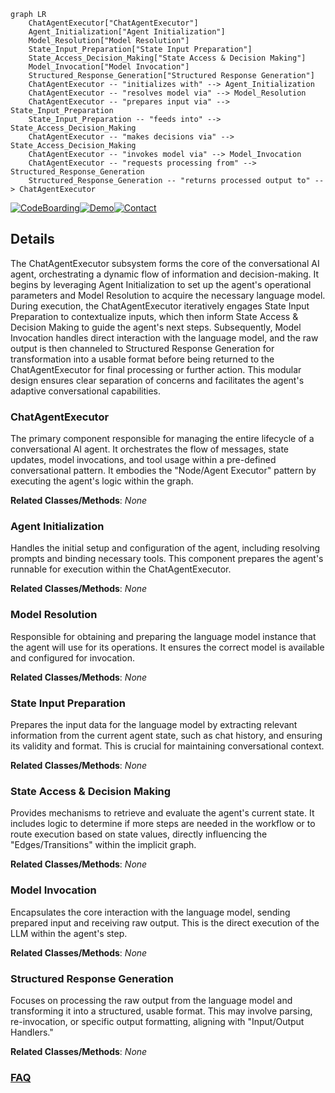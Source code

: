 ```mermaid
graph LR
    ChatAgentExecutor["ChatAgentExecutor"]
    Agent_Initialization["Agent Initialization"]
    Model_Resolution["Model Resolution"]
    State_Input_Preparation["State Input Preparation"]
    State_Access_Decision_Making["State Access & Decision Making"]
    Model_Invocation["Model Invocation"]
    Structured_Response_Generation["Structured Response Generation"]
    ChatAgentExecutor -- "initializes with" --> Agent_Initialization
    ChatAgentExecutor -- "resolves model via" --> Model_Resolution
    ChatAgentExecutor -- "prepares input via" --> State_Input_Preparation
    State_Input_Preparation -- "feeds into" --> State_Access_Decision_Making
    ChatAgentExecutor -- "makes decisions via" --> State_Access_Decision_Making
    ChatAgentExecutor -- "invokes model via" --> Model_Invocation
    ChatAgentExecutor -- "requests processing from" --> Structured_Response_Generation
    Structured_Response_Generation -- "returns processed output to" --> ChatAgentExecutor
```

[![CodeBoarding](https://img.shields.io/badge/Generated%20by-CodeBoarding-9cf?style=flat-square)](https://github.com/CodeBoarding/CodeBoarding)[![Demo](https://img.shields.io/badge/Try%20our-Demo-blue?style=flat-square)](https://www.codeboarding.org/demo)[![Contact](https://img.shields.io/badge/Contact%20us%20-%20contact@codeboarding.org-lightgrey?style=flat-square)](mailto:contact@codeboarding.org)

## Details

The ChatAgentExecutor subsystem forms the core of the conversational AI agent, orchestrating a dynamic flow of information and decision-making. It begins by leveraging Agent Initialization to set up the agent's operational parameters and Model Resolution to acquire the necessary language model. During execution, the ChatAgentExecutor iteratively engages State Input Preparation to contextualize inputs, which then inform State Access & Decision Making to guide the agent's next steps. Subsequently, Model Invocation handles direct interaction with the language model, and the raw output is then channeled to Structured Response Generation for transformation into a usable format before being returned to the ChatAgentExecutor for final processing or further action. This modular design ensures clear separation of concerns and facilitates the agent's adaptive conversational capabilities.

### ChatAgentExecutor
The primary component responsible for managing the entire lifecycle of a conversational AI agent. It orchestrates the flow of messages, state updates, model invocations, and tool usage within a pre-defined conversational pattern. It embodies the "Node/Agent Executor" pattern by executing the agent's logic within the graph.


**Related Classes/Methods**: _None_

### Agent Initialization
Handles the initial setup and configuration of the agent, including resolving prompts and binding necessary tools. This component prepares the agent's runnable for execution within the ChatAgentExecutor.


**Related Classes/Methods**: _None_

### Model Resolution
Responsible for obtaining and preparing the language model instance that the agent will use for its operations. It ensures the correct model is available and configured for invocation.


**Related Classes/Methods**: _None_

### State Input Preparation
Prepares the input data for the language model by extracting relevant information from the current agent state, such as chat history, and ensuring its validity and format. This is crucial for maintaining conversational context.


**Related Classes/Methods**: _None_

### State Access & Decision Making
Provides mechanisms to retrieve and evaluate the agent's current state. It includes logic to determine if more steps are needed in the workflow or to route execution based on state values, directly influencing the "Edges/Transitions" within the implicit graph.


**Related Classes/Methods**: _None_

### Model Invocation
Encapsulates the core interaction with the language model, sending prepared input and receiving raw output. This is the direct execution of the LLM within the agent's step.


**Related Classes/Methods**: _None_

### Structured Response Generation
Focuses on processing the raw output from the language model and transforming it into a structured, usable format. This may involve parsing, re-invocation, or specific output formatting, aligning with "Input/Output Handlers."


**Related Classes/Methods**: _None_



### [FAQ](https://github.com/CodeBoarding/GeneratedOnBoardings/tree/main?tab=readme-ov-file#faq)